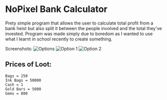 # NoPixel Bank Calculator

Prety simple program that allows the user to calculate total profit from a bank heist but also split it between the people involved and the total they've invested. Program was made simply due to boredom as I wanted to use what I learnt in school recently to create something.  

Screenshots: 
![Options](https://i.starkayc.moe/ytrN7v.png)
![Option 1](https://i.starkayc.moe/7Vqun3.png)
![Option 2](https://i.starkayc.moe/doUyPC.png)



## Prices of Loot:
    Bags = 250
    Ink Bags = 50000
    Cash = 1
    Gold Bars = 5000
    Gems = 800
